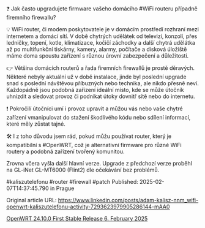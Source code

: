 ❓ Jak často upgradujete firmware vašeho domácího #WiFi routeru případně firemního firewallu?


💡 WiFi router, či modem poskytovatele je v domácím prostředí rozhraní mezi internetem a domácí sítí. V době chytrých udělátek od televizí, konzolí, přes ledničky, topení, kotle, klimatizace, kočičí záchodky a další chytrá udělátka až po multifunkční tiskárny, kamery, alarmy, počítače a disková úložiště máme doma spoustu zařízení s různou úrovní zabezpečení a důležitosti. 


👉 Většina domácích routerů a řada firemních firewallů je prostě děravých. Některé nebyly aktuální už v době instalace, jinde byl poslední upgrade snad s poslední návštěvou příbuzných nebo technika, ale nikdo přesně neví. Každopádně jsou podobná zařízení ideální místo, kde se může útočník uhnízdit a sledovat provoz či podnikat útoky dovnitř sítě nebo do internetu.


❗ Pokročilí útočníci umí i provoz upravit a můžou vás nebo vaše chytré zařízení vmanipulovat do stažení škodlivého kódu nebo sdílení informací, které měly zůstat tajné.


🛠️ I z toho důvodu jsem rád, pokud můžu používat router, který je kompatibilní s #OpenWRT, což je alternativní firmware pro různé WiFi routery a podobná zařízení tvořený komunitou.

Zrovna včera vyšla další hlavní verze. Upgrade z předchozí verze proběhl na GL-iNet GL-MT6000 (Flint2) dle očekávání bez problémů.


#kaliszutelefonu #router #firewall #patch
Published: 2025-02-07T14:37:45.790 in Prague

Original article URL: https://www.linkedin.com/posts/adam-kalisz-nnm_wifi-openwrt-kaliszutelefonu-activity-7293623979905286144-mAA0

[OpenWRT 24.10.0 First Stable Release 6. February 2025](./media/openwrt-24-10.png)